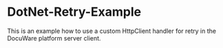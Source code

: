 # DotNet-Retry-Example
This is an example how to use a custom HttpClient handler for retry in the DocuWare platform server client.
